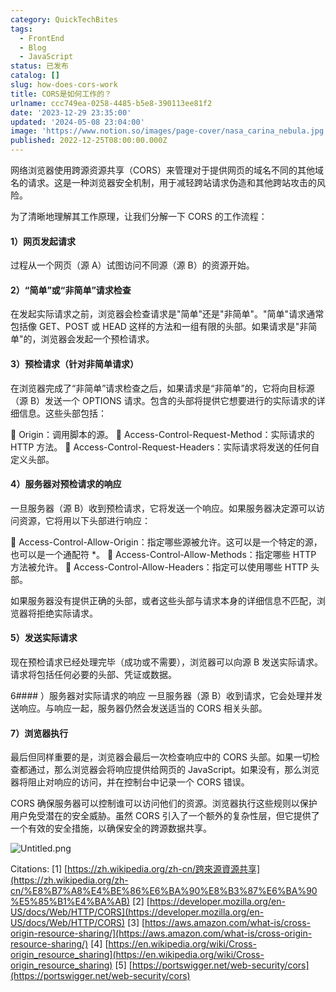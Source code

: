 ```yaml
---
category: QuickTechBites
tags:
  - FrontEnd
  - Blog
  - JavaScript
status: 已发布
catalog: []
slug: how-does-cors-work
title: CORS是如何工作的？
urlname: ccc749ea-0258-4485-b5e8-390113ee81f2
date: '2023-12-29 23:35:00'
updated: '2024-05-08 23:04:00'
image: 'https://www.notion.so/images/page-cover/nasa_carina_nebula.jpg'
published: 2022-12-25T08:00:00.000Z
---
```


网络浏览器使用跨源资源共享（CORS）来管理对于提供网页的域名不同的其他域名的请求。这是一种浏览器安全机制，用于减轻跨站请求伪造和其他跨站攻击的风险。


为了清晰地理解其工作原理，让我们分解一下 CORS 的工作流程：


#### 1）网页发起请求
过程从一个网页（源 A）试图访问不同源（源 B）的资源开始。


#### 2）“简单”或“非简单”请求检查
在发起实际请求之前，浏览器会检查请求是"简单"还是"非简单"。"简单"请求通常包括像 GET、POST 或 HEAD 这样的方法和一组有限的头部。如果请求是"非简单"的，浏览器会发起一个预检请求。


#### 3）预检请求（针对非简单请求）
在浏览器完成了“非简单”请求检查之后，如果请求是“非简单”的，它将向目标源（源 B）发送一个 OPTIONS 请求。包含的头部将提供它想要进行的实际请求的详细信息。这些头部包括：


🔸 Origin：调用脚本的源。
🔸 Access-Control-Request-Method：实际请求的 HTTP 方法。
🔸 Access-Control-Request-Headers：实际请求将发送的任何自定义头部。


#### 4）服务器对预检请求的响应
一旦服务器（源 B）收到预检请求，它将发送一个响应。如果服务器决定源可以访问资源，它将用以下头部进行响应：


🔹 Access-Control-Allow-Origin：指定哪些源被允许。这可以是一个特定的源，也可以是一个通配符 *。
🔹 Access-Control-Allow-Methods：指定哪些 HTTP 方法被允许。
🔹 Access-Control-Allow-Headers：指定可以使用哪些 HTTP 头部。


如果服务器没有提供正确的头部，或者这些头部与请求本身的详细信息不匹配，浏览器将拒绝实际请求。


#### 5）发送实际请求
现在预检请求已经处理完毕（成功或不需要），浏览器可以向源 B 发送实际请求。请求将包括任何必要的头部、凭证或数据。


6#### ）服务器对实际请求的响应
一旦服务器（源 B）收到请求，它会处理并发送响应。与响应一起，服务器仍然会发送适当的 CORS 相关头部。


#### 7）浏览器执行
最后但同样重要的是，浏览器会最后一次检查响应中的 CORS 头部。如果一切检查都通过，那么浏览器会将响应提供给网页的 JavaScript。如果没有，那么浏览器将阻止对响应的访问，并在控制台中记录一个 CORS 错误。


CORS 确保服务器可以控制谁可以访问他们的资源。浏览器执行这些规则以保护用户免受潜在的安全威胁。虽然 CORS 引入了一个额外的复杂性层，但它提供了一个有效的安全措施，以确保安全的跨源数据共享。


![Untitled.png](https://prod-files-secure.s3.us-west-2.amazonaws.com/5d24fe63-e567-4804-86f9-9fdc62e13082/b3deb140-f22b-4520-bcee-759301567801/Untitled.png?X-Amz-Algorithm=AWS4-HMAC-SHA256&X-Amz-Content-Sha256=UNSIGNED-PAYLOAD&X-Amz-Credential=ASIAZI2LB466TB3DVOUK%2F20250414%2Fus-west-2%2Fs3%2Faws4_request&X-Amz-Date=20250414T054044Z&X-Amz-Expires=3600&X-Amz-Security-Token=IQoJb3JpZ2luX2VjEIX%2F%2F%2F%2F%2F%2F%2F%2F%2F%2FwEaCXVzLXdlc3QtMiJHMEUCIQDfxgQEo56NuRwcUIMJIjX7kgNu46wuy0n53o%2F7Nh0OHgIgPfoVRjRC8DOh38n2O9d4KsN%2Be6jz7QH5Yt1zxIERHLkqiAQI%2Fv%2F%2F%2F%2F%2F%2F%2F%2F%2F%2FARAAGgw2Mzc0MjMxODM4MDUiDGPhJFjgjuuUA7%2BcfCrcA9SMQ503WirPCtbtx1RNNHbBrHWe9X61wNO6eUsebE7r1nl2A8Ys6Nlc2TrBIPkNUz%2FAaSLchBAIAFzJXpVi0RFbc0OH5jEdMLM%2FN4ln%2F1FYdkHRa58Qn%2B71GtTW4%2FerY0i3ptwl3uix%2FjPOC9M4PpNyNHtYpkKwkIHoMroOm8bat%2BaL7vPMM%2FkgldpBuyXLjy17XwmuxAQJIFo%2BhIRd23qfwPn10piZhOAHhX8ItC1%2B5GfAw8AiVTXoV7aVb%2BT2sOSkSjGFwar0B7%2FFiztJci5vQKQkbJ5KKVQftUkp1jsYy1TNhyfnmReNC%2BUB0zhABvQfKqjI9MnLbzGQmBr5h%2FVYn3oO%2FHLuBSfpvUW6H6WOcgpscf1T5bXcHztzmkSyDbqEAgABV7odkJjFk216v0bVwkTugAuBQJfISVabgJKqLNvDXiFl7LAEPjeeqR%2BUoNf5SfviIbWec2DOrrqBq5JpZK0DLxXg48CD620Y8VAHIXDk5ZDu%2B6VLV2vIHDdnLPseJrVYKP1oYqtTxI%2BLwz0lMSe2eY41%2F0tqtRLrLR8Yuh8Pa0LsgYT7FVSnG2aTe67CQnCc4tPabgJdHjzDADtePA%2BZ4WSOneXh5FmlJ3mfKIpgYtlnYI2SR7CjMLKs8r8GOqUBTHQuUIbojMqYmKxEtKarOPZ8STInBHsXnLeR57wEu5wJc%2FHusdIX3nePzdrAHW%2B6vrAOfdc9nCWDzcn14vjsNp%2Bwm0VXEdrvaAas%2BKcwX0uHu7Emd%2B4UPPrD50s71W%2F8Zx2iEUJkpeocADkY9fPxLQGQiR1NBV%2Bvw09qDJK7mRkXuF9D4bR1rqw52d%2Bx9nXgve9%2BzCfKtcN2qJl2TlHJfN0%2B%2B1vl&X-Amz-Signature=d3603c38f44bbcdbca5a6e0fb1cb7ae73f1c52f3171d1736e55cb0ea24bff104&X-Amz-SignedHeaders=host&x-id=GetObject)


Citations:
[1] [https://zh.wikipedia.org/zh-cn/跨來源資源共享](https://zh.wikipedia.org/zh-cn/%E8%B7%A8%E4%BE%86%E6%BA%90%E8%B3%87%E6%BA%90%E5%85%B1%E4%BA%AB)
[2] [https://developer.mozilla.org/en-US/docs/Web/HTTP/CORS](https://developer.mozilla.org/en-US/docs/Web/HTTP/CORS)
[3] [https://aws.amazon.com/what-is/cross-origin-resource-sharing/](https://aws.amazon.com/what-is/cross-origin-resource-sharing/)
[4] [https://en.wikipedia.org/wiki/Cross-origin_resource_sharing](https://en.wikipedia.org/wiki/Cross-origin_resource_sharing)
[5] [https://portswigger.net/web-security/cors](https://portswigger.net/web-security/cors)

